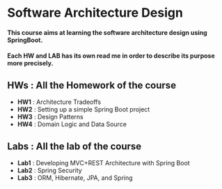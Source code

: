 # Software Architecture Design

#### This course aims at learning the software architecture design using SpringBoot.
#### Each HW and LAB has its own read me in order to describe its purpose more precisely. 

## HWs : All the Homework of the course
  
  - **HW1** : Architecture Tradeoffs
  - **HW2** : Setting up a simple Spring Boot project
  - **HW3** : Design Patterns
  - **HW4** : Domain Logic and Data Source



## Labs :  All the lab of the course

  - **Lab1** : Developing MVC+REST Architecture with Spring Boot
  - **Lab2** : Spring Security
  - **Lab3** : ORM, Hibernate, JPA, and Spring
